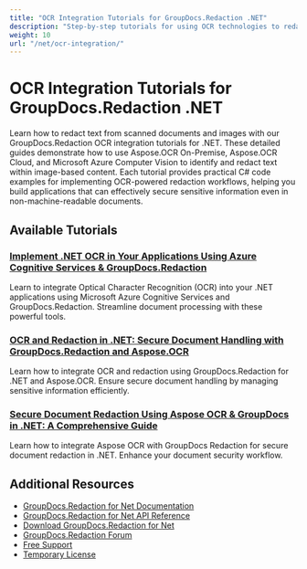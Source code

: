```yaml
---
title: "OCR Integration Tutorials for GroupDocs.Redaction .NET"
description: "Step-by-step tutorials for using OCR technologies to redact text in images and scanned documents with GroupDocs.Redaction for .NET."
weight: 10
url: "/net/ocr-integration/"
---
```


# OCR Integration Tutorials for GroupDocs.Redaction .NET

Learn how to redact text from scanned documents and images with our GroupDocs.Redaction OCR integration tutorials for .NET. These detailed guides demonstrate how to use Aspose.OCR On-Premise, Aspose.OCR Cloud, and Microsoft Azure Computer Vision to identify and redact text within image-based content. Each tutorial provides practical C# code examples for implementing OCR-powered redaction workflows, helping you build applications that can effectively secure sensitive information even in non-machine-readable documents.

## Available Tutorials

### [Implement .NET OCR in Your Applications Using Azure Cognitive Services & GroupDocs.Redaction](./net-ocr-with-azure-cognitive-services-groupdocs-redaction/)
Learn to integrate Optical Character Recognition (OCR) into your .NET applications using Microsoft Azure Cognitive Services and GroupDocs.Redaction. Streamline document processing with these powerful tools.

### [OCR and Redaction in .NET&#58; Secure Document Handling with GroupDocs.Redaction and Aspose.OCR](./ocr-redaction-groupdocs-net/)
Learn how to integrate OCR and redaction using GroupDocs.Redaction for .NET and Aspose.OCR. Ensure secure document handling by managing sensitive information efficiently.

### [Secure Document Redaction Using Aspose OCR & GroupDocs in .NET&#58; A Comprehensive Guide](./secure-document-redaction-aspose-ocr-groupdocs-net/)
Learn how to integrate Aspose OCR with GroupDocs Redaction for secure document redaction in .NET. Enhance your document security workflow.

## Additional Resources

- [GroupDocs.Redaction for Net Documentation](https://docs.groupdocs.com/redaction/net/)
- [GroupDocs.Redaction for Net API Reference](https://reference.groupdocs.com/redaction/net/)
- [Download GroupDocs.Redaction for Net](https://releases.groupdocs.com/redaction/net/)
- [GroupDocs.Redaction Forum](https://forum.groupdocs.com/c/redaction/33)
- [Free Support](https://forum.groupdocs.com/)
- [Temporary License](https://purchase.groupdocs.com/temporary-license/)
